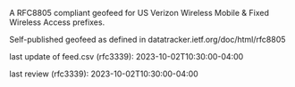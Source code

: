 

A RFC8805 compliant geofeed for US Verizon Wireless Mobile & Fixed Wireless Access prefixes.

Self-published geofeed as defined in datatracker.ietf.org/doc/html/rfc8805

last update of feed.csv (rfc3339): 2023-10-02T10:30:00-04:00

last review (rfc3339): 2023-10-02T10:30:00-04:00
